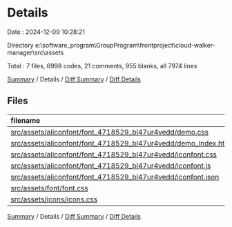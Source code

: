 # Details

Date : 2024-12-09 10:28:21

Directory e:\\software_program\\GroupProgram\\frontproject\\cloud-walker-manager\\src\\assets

Total : 7 files,  6998 codes, 21 comments, 955 blanks, all 7974 lines

[Summary](results.md) / Details / [Diff Summary](diff.md) / [Diff Details](diff-details.md)

## Files
| filename | language | code | comment | blank | total |
| :--- | :--- | ---: | ---: | ---: | ---: |
| [src/assets/aliconfont/font_4718529_bl47ur4vedd/demo.css](/src/assets/aliconfont/font_4718529_bl47ur4vedd/demo.css) | CSS | 435 | 19 | 86 | 540 |
| [src/assets/aliconfont/font_4718529_bl47ur4vedd/demo_index.html](/src/assets/aliconfont/font_4718529_bl47ur4vedd/demo_index.html) | HTML | 4,411 | 2 | 652 | 5,065 |
| [src/assets/aliconfont/font_4718529_bl47ur4vedd/iconfont.css](/src/assets/aliconfont/font_4718529_bl47ur4vedd/iconfont.css) | CSS | 649 | 0 | 215 | 864 |
| [src/assets/aliconfont/font_4718529_bl47ur4vedd/iconfont.js](/src/assets/aliconfont/font_4718529_bl47ur4vedd/iconfont.js) | JavaScript | 1 | 0 | 0 | 1 |
| [src/assets/aliconfont/font_4718529_bl47ur4vedd/iconfont.json](/src/assets/aliconfont/font_4718529_bl47ur4vedd/iconfont.json) | JSON | 1,493 | 0 | 1 | 1,494 |
| [src/assets/font/font.css](/src/assets/font/font.css) | CSS | 8 | 0 | 0 | 8 |
| [src/assets/icons/icons.css](/src/assets/icons/icons.css) | CSS | 1 | 0 | 1 | 2 |

[Summary](results.md) / Details / [Diff Summary](diff.md) / [Diff Details](diff-details.md)